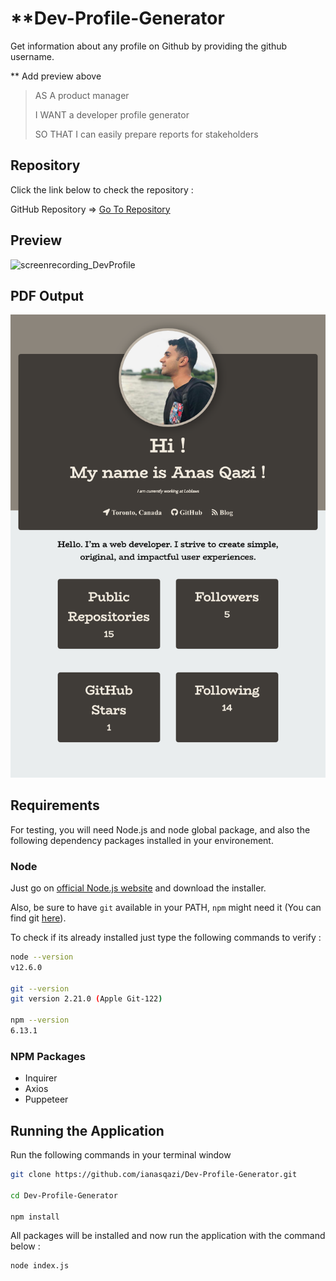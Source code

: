 # ****Dev-Profile-Generator**
Get information about any profile on Github by providing the github username.

** Add preview above 

> AS A product manager
>
> I WANT a developer profile generator
>
> SO THAT I can easily prepare reports for stakeholders

## Repository 

Click the link below to check the repository :

GitHub Repository => [Go To Repository](https://github.com/ianasqazi/Dev-Profile-Generator)

## Preview

![screenrecording_DevProfile](/Users/ianasqazi/Downloads/screenrecording_DevProfile.gif)



## PDF Output

![screenshot](sample/screenshot.png)

## Requirements

For testing, you will need Node.js and node global package, and also the following dependency packages installed in your environement.  

### Node

 Just go on [official Node.js website](https://nodejs.org/) and download the installer.

Also, be sure to have `git` available in your PATH, `npm` might need it (You can find git [here](https://git-scm.com/)).  

To check if its already installed just type the following commands to verify :

```bash
node --version
v12.6.0

git --version
git version 2.21.0 (Apple Git-122)

npm --version
6.13.1
```

### NPM Packages

- Inquirer
- Axios
- Puppeteer

## Running the Application

Run the following commands in your terminal window 

```bash
git clone https://github.com/ianasqazi/Dev-Profile-Generator.git

cd Dev-Profile-Generator

npm install
```



All packages will be installed and now run the application with the command below : 

```bash
node index.js
```

